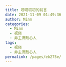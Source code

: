 ```yaml
---
title: 唠唠叨叨的前言
date: 2021-11-09 01:49:36
author: Minn
categories:
  - Minn
  - 视频
  - 非主流戬心人
tags:
  - 视频
  - 非主流戬心人
permalink: /pages/eb275e/
---
```


<iframeComp ihtml="https://player.bilibili.com/player.html?aid=634123399&cid=438863389&page=2&danmaku=1&high_quality=1"></iframeComp>

<!-- more -->
